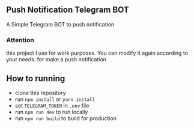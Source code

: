 ## Push Notification Telegram BOT

A Simple Telegram BOT to push notification

### Attention

this project I use for work purposes. You can modify it again according to your needs.
for make a push notification

## How to running

- clone this repository
- run `npm install` or `yarn install`
- set `TELEGRAM_TOKEN` in `.env` file
- run `npm run dev` to run locally
- run `npm run build` to build for production
